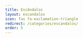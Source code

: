 ```yaml
---
title: Escândalos
layout: escandalos
icon: fas fa-exclamation-triangle
redirect: /categories/escandalos/
order: 5
---
```

